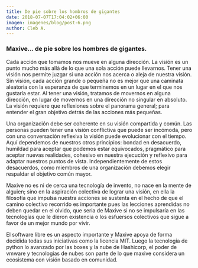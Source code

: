```yaml
---
title: De pie sobre los hombros de gigantes
date: 2018-07-07T17:04:02+06:00
imagen: imagenes/blog/post-6.png
author: Cleb A.
---
```


### Maxive... de pie sobre los hombres de gigantes.

Cada acción que tomamos nos mueve en alguna dirección. La visión es un punto mucho más allá de lo que una sola acción puede llevarnos. Tener una visión nos permite juzgar si una acción nos acerca o aleja de nuestra visión. Sin visión, cada acción grande o pequeña no es mejor que una caminata aleatoria con la esperanza de que terminemos en un lugar en el que nos gustaría estar. Al tener una visión, tratamos de movernos en alguna dirección, en lugar de movernos en una dirección no singular en absoluto. La visión requiere que reflexiones sobre el panorama general; para entender el gran objetivo detrás de las acciones más pequeñas.

Una organización debe ser coherente en su visión compartida y común. Las personas pueden tener una visión conflictiva que puede ser incómoda, pero con una conversación reflexiva la visión puede evolucionar con el tiempo. Aquí dependemos de nuestros otros principios: bondad en desacuerdo, humildad para aceptar que podemos estar equivocados, pragmático para aceptar nuevas realidades, cohesivo en nuestra ejecución y reflexivo para adaptar nuestros puntos de vista. Independientemente de estos desacuerdos, como miembros de una organización debemos elegir respaldar el objetivo común mayor.

Maxive no es ni de cerca una tecnología de invento, no nace en la mente de alguien; sino en la aspiración colectiva de lograr una visión, en ella la filosofía que impulsa nuestra acciones se sustenta en el hecho de que el camino colectivo recorrido es importante pues las lecciones aprendidas no deben quedar en el olvido, que seria de Maxive si no se impulsaría en las tecnologías que le dieron existencia o los esfuersos colectivos que sigue a favor de un mejor mundo por vivir.

El software libre es un aspecto importante y Maxive apoya de forma decidida todas sus iniciativas como la licencia MIT. Luego la tecnologia de python lo avanzado por las boxes y la nube de Hashicorp, el poder de vmware y tecnologias de nubes son parte de lo que maxive considera un ecosistema con visión basado en comunidad.



